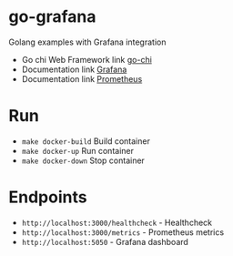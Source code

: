 # go-grafana

Golang examples with Grafana integration

- Go chi Web Framework link [go-chi](https://github.com/go-chi/chi)
- Documentation link [Grafana](https://grafana.com/docs/grafana/latest/getting-started)
- Documentation link [Prometheus](https://prometheus.io/docs/introduction/overview)

# Run

- `make docker-build`  Build container
- `make docker-up` Run container
- `make docker-down` Stop container

# Endpoints

- `http://localhost:3000/healthcheck` - Healthcheck
- `http://localhost:3000/metrics` - Prometheus metrics
- `http://localhost:5050` - Grafana dashboard

